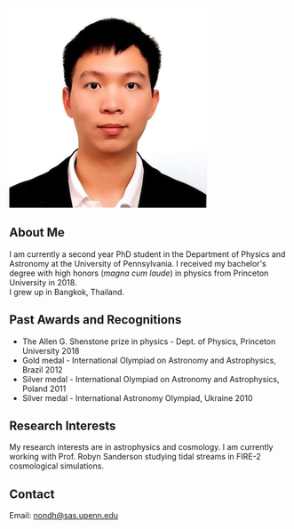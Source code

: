 
![](mypic.jpg)
## About Me
I am currently a second year PhD student in the Department of Physics and Astronomy at the University of Pennsylvania.
I received my bachelor's degree with high honors (*magna cum laude*) in physics from Princeton University in 2018.\
I grew up in Bangkok, Thailand.

## Past Awards and Recognitions
* The Allen G. Shenstone prize in physics - Dept. of Physics, Princeton University 2018
* Gold medal - International Olympiad on Astronomy and Astrophysics, Brazil 2012
* Silver medal - International Olympiad on Astronomy and Astrophysics, Poland 2011
* Silver medal - International Astronomy Olympiad, Ukraine 2010


## Research Interests
My research interests are in astrophysics and cosmology. I am currently working with Prof. Robyn Sanderson studying
tidal streams in FIRE-2 cosmological simulations.

## Contact
Email: nondh@sas.upenn.edu
